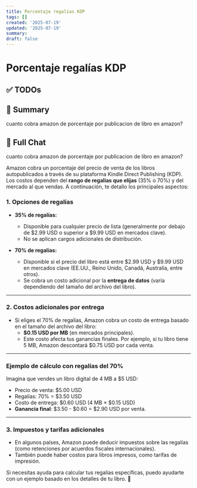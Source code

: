 ```yaml
---
title: Porcentaje regalías KDP
tags: []
created: '2025-07-19'
updated: '2025-07-19'
summary:
draft: false
---
```


# Porcentaje regalías KDP

## ✅ TODOs


## 📌 Summary
cuanto cobra amazon de porcentaje por publicacion de libro en amazon?

## 🧠 Full Chat


cuanto cobra amazon de porcentaje por publicacion de libro en amazon?



Amazon cobra un porcentaje del precio de venta de los libros autopublicados a través de su plataforma Kindle Direct Publishing (KDP). Los costos dependen del **rango de regalías que elijas** (35% o 70%) y del mercado al que vendas. A continuación, te detallo los principales aspectos:

### **1. Opciones de regalías**
- **35% de regalías:**
  - Disponible para cualquier precio de lista (generalmente por debajo de $2.99 USD o superior a $9.99 USD en mercados clave).
  - No se aplican cargos adicionales de distribución.
  
- **70% de regalías:**
  - Disponible si el precio del libro está entre $2.99 USD y $9.99 USD en mercados clave (EE.UU., Reino Unido, Canadá, Australia, entre otros).
  - Se cobra un costo adicional por la **entrega de datos** (varía dependiendo del tamaño del archivo del libro).

---

### **2. Costos adicionales por entrega**
- Si eliges el 70% de regalías, Amazon cobra un costo de entrega basado en el tamaño del archivo del libro:
  - **$0.15 USD por MB** (en mercados principales).
  - Este costo afecta tus ganancias finales. Por ejemplo, si tu libro tiene 5 MB, Amazon descontará $0.75 USD por cada venta.

---

### **Ejemplo de cálculo con regalías del 70%**
Imagina que vendes un libro digital de 4 MB a $5 USD:
- Precio de venta: $5.00 USD
- Regalías: 70% = $3.50 USD
- Costo de entrega: $0.60 USD (4 MB × $0.15 USD)
- **Ganancia final**: $3.50 - $0.60 = $2.90 USD por venta.

---

### **3. Impuestos y tarifas adicionales**
- En algunos países, Amazon puede deducir impuestos sobre las regalías (como retenciones por acuerdos fiscales internacionales).
- También puede haber costos para libros impresos, como tarifas de impresión.

Si necesitas ayuda para calcular tus regalías específicas, puedo ayudarte con un ejemplo basado en los detalles de tu libro. 🚀